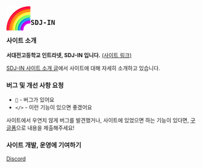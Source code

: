 <img src="./static/favicon.png" width="64" align="left" />

## `SDJ-IN`

### 사이트 소개

**서대전고등학교 인트라넷, SDJ-IN 입니다.** [(사이트 링크)](https://sdj-in.vercel.app/)

[SDJ-IN 사이트 소개 글](https://nice-octave-c60.notion.site/SDJ-IN-8a6edd5f2cc2425a95a4de318b9932c9?pvs=4)에서 사이트에 대해 자세히 소개하고 있습니다.

### 버그 및 개선 사항 요청

- `🐞` - 버그가 있어요
- `</>` - 이런 기능이 있으면 좋겠어요

사이트에서 우연치 않게 버그를 발견했거나, 사이트에 있었으면 하는 기능이 있다면, [구글폼](https://forms.gle/zAeeTn2TpWhhsh4U6)으로 내용을 제출해주세요!

### 사이트 개발, 운영에 기여하기

[Discord](https://discord.gg/9zYPMtVbxK)
